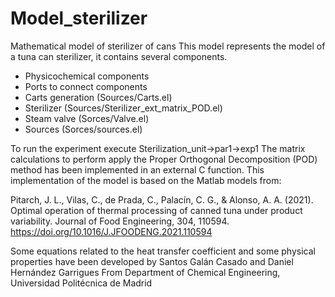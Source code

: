 # Model_sterilizer
Mathematical model of sterilizer of cans
This model represents the model of a tuna can sterilizer, it contains several components.
- Physicochemical components
- Ports to connect components
- Carts generation (Sources/Carts.el)
- Sterilizer (Sources/Sterilizer_ext_matrix_POD.el)
- Steam valve (Sorces/Valve.el)
- Sources (Sorces/sources.el)

To run the experiment execute Sterilization_unit->par1->exp1
The matrix calculations to perform apply the Proper Orthogonal Decomposition (POD) method has been implemented in an external C function.
This implementation of the model is based on the Matlab models from:

Pitarch, J. L., Vilas, C., de Prada, C., Palacín, C. G., & Alonso, A. A. (2021). Optimal operation of thermal processing of canned tuna under product variability. Journal of Food Engineering, 304, 110594. https://doi.org/10.1016/J.JFOODENG.2021.110594

Some equations related to the heat transfer coefficient and some physical properties have been developed by Santos Galán Casado and  Daniel Hernández Garrigues From Department of Chemical Engineering, Universidad Politécnica de Madrid
